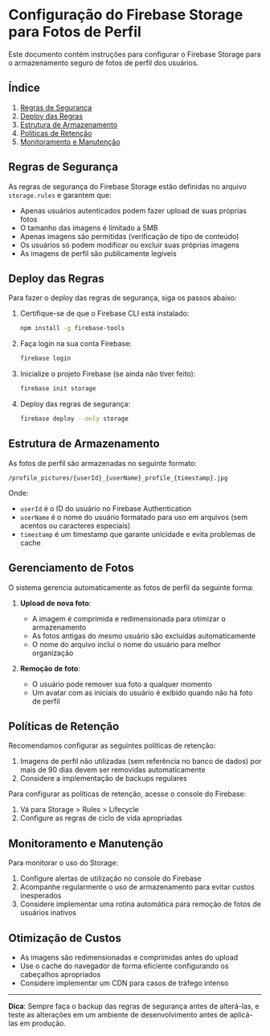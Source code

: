 # Configuração do Firebase Storage para Fotos de Perfil

Este documento contém instruções para configurar o Firebase Storage para o armazenamento seguro de fotos de perfil dos usuários.

## Índice

1. [Regras de Segurança](#regras-de-segurança)
2. [Deploy das Regras](#deploy-das-regras)
3. [Estrutura de Armazenamento](#estrutura-de-armazenamento)
4. [Políticas de Retenção](#políticas-de-retenção)
5. [Monitoramento e Manutenção](#monitoramento-e-manutenção)

## Regras de Segurança

As regras de segurança do Firebase Storage estão definidas no arquivo `storage.rules` e garantem que:

- Apenas usuários autenticados podem fazer upload de suas próprias fotos
- O tamanho das imagens é limitado a 5MB
- Apenas imagens são permitidas (verificação de tipo de conteúdo)
- Os usuários só podem modificar ou excluir suas próprias imagens
- As imagens de perfil são publicamente legíveis

## Deploy das Regras

Para fazer o deploy das regras de segurança, siga os passos abaixo:

1. Certifique-se de que o Firebase CLI está instalado:
   ```bash
   npm install -g firebase-tools
   ```

2. Faça login na sua conta Firebase:
   ```bash
   firebase login
   ```

3. Inicialize o projeto Firebase (se ainda não tiver feito):
   ```bash
   firebase init storage
   ```

4. Deploy das regras de segurança:
   ```bash
   firebase deploy --only storage
   ```

## Estrutura de Armazenamento

As fotos de perfil são armazenadas no seguinte formato:

```
/profile_pictures/{userId}_{userName}_profile_{timestamp}.jpg
```

Onde:
- `userId` é o ID do usuário no Firebase Authentication
- `userName` é o nome do usuário formatado para uso em arquivos (sem acentos ou caracteres especiais)
- `timestamp` é um timestamp que garante unicidade e evita problemas de cache

## Gerenciamento de Fotos

O sistema gerencia automaticamente as fotos de perfil da seguinte forma:

1. **Upload de nova foto**: 
   - A imagem é comprimida e redimensionada para otimizar o armazenamento
   - As fotos antigas do mesmo usuário são excluídas automaticamente
   - O nome do arquivo inclui o nome do usuário para melhor organização

2. **Remoção de foto**:
   - O usuário pode remover sua foto a qualquer momento
   - Um avatar com as iniciais do usuário é exibido quando não há foto de perfil

## Políticas de Retenção

Recomendamos configurar as seguintes políticas de retenção:

1. Imagens de perfil não utilizadas (sem referência no banco de dados) por mais de 90 dias devem ser removidas automaticamente
2. Considere a implementação de backups regulares 

Para configurar as políticas de retenção, acesse o console do Firebase:
1. Vá para Storage > Rules > Lifecycle
2. Configure as regras de ciclo de vida apropriadas

## Monitoramento e Manutenção

Para monitorar o uso do Storage:

1. Configure alertas de utilização no console do Firebase
2. Acompanhe regularmente o uso de armazenamento para evitar custos inesperados
3. Considere implementar uma rotina automática para remoção de fotos de usuários inativos

## Otimização de Custos

- As imagens são redimensionadas e comprimidas antes do upload
- Use o cache do navegador de forma eficiente configurando os cabeçalhos apropriados
- Considere implementar um CDN para casos de tráfego intenso

---

**Dica**: Sempre faça o backup das regras de segurança antes de alterá-las, e teste as alterações em um ambiente de desenvolvimento antes de aplicá-las em produção. 
